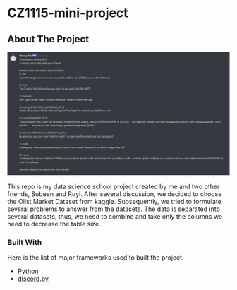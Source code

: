# CZ1115-mini-project
<!-- ABOUT THE PROJECT -->
## About The Project

![project screenshot](https://github.com/JuanSamuel1/Money-Bot/blob/master/money-bot.PNG)

This repo is my data science school project created by me and two other friends, Subeen and Ruyi. After several discussion, we decided to choose the Olist Market Dataset from kaggle. Subsequently, we tried to formulate several problems to answer from the datasets. The data is separated into several datasets, thus, we need to combine and take only the columns we need to decrease the table size. 



### Built With

Here is the list of major frameworks used to built the project.
* [Python](https://www.python.org/)
* [discord.py](https://discordpy.readthedocs.io/en/stable/api.html)

